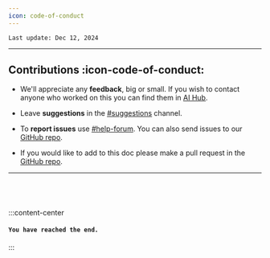 ```yaml
---
icon: code-of-conduct
---
```


``Last update: Dec 12, 2024``  

***


## Contributions :icon-code-of-conduct:
- We'll appreciate any **feedback**, big or small. If you wish to contact anyone who worked on this you can find them in <u>[AI Hub](https://discord.gg/aihub)</u>.
- Leave **suggestions** in the <u>[#suggestions](https://discord.com/channels/1159260121998827560/1159516963014451302)</u> channel. 
- To **report issues** use <u>[#help-forum](https://discord.com/channels/1159260121998827560/1192011222023950368)</u>. You can also send issues to our <u>[GitHub repo](https://github.com/AIHubDocs)</u>.

- If you would like to add to this doc please make a pull request in the <u>[GitHub repo](https://github.com/AIHubDocs)</u>. 


***
###### ‎
:::content-center
#### `You have reached the end.`

:::